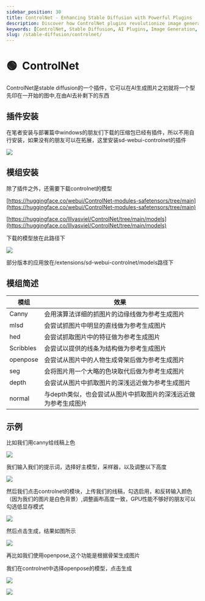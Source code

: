 ```yaml
---
sidebar_position: 30
title: ControlNet - Enhancing Stable Diffusion with Powerful Plugins
description: Discover how ControlNet plugins revolutionize image generation with Stable Diffusion by integrating shapes and structures right at the start, facilitating AI to complete the masterpiece.
keywords: [ControlNet, Stable Diffusion, AI Plugins, Image Generation, AI Art, Plugin Installation, ControlNet Models]
slug: /stable-diffusion/controlnet/
---
```


# 🟢  ControlNet

ControlNet是stable diffusion的一个插件，它可以在AI生成图片之初就将一个型先印在一开始的图中,在由AI去补剩下的东西

## 插件安装

在笔者安装与部署篇中windows的朋友们下载的压缩包已经有插件，所以不用自行安装，如果没有的朋友可以在拓展，这里安装sd-webui-controlnet的插件

![](https://cdn.jsdelivr.net/gh/donttal/imgbed/img/f0ddb6a213124c0bc285c2ab3b76e1a8.png)

## 模组安装

除了插件之外，还需要下载controlnet的模型

[https://huggingface.co/webui/ControlNet-modules-safetensors/tree/main](https://huggingface.co/webui/ControlNet-modules-safetensors/tree/main)

[https://huggingface.co/lllyasviel/ControlNet/tree/main/models](https://huggingface.co/lllyasviel/ControlNet/tree/main/models)

下载的模型放在此路径下

![](https://cdn.jsdelivr.net/gh/donttal/imgbed/img/798e87afebc5d349688985d68fa786e9.png)

部分版本的应用放在/extensions/sd-webui-controlnet/models路径下

## **模组简述**

| 模组 | 效果 |
| --- | --- |
| Canny | 会用演算法详细的抓图片的边缘线做为参考生成图片 |
| mlsd | 会尝试抓图片中明显的直线做为参考生成图片 |
| hed | 会尝试抓取图片中的特征做为参考生成图片 |
| Scribbles | 会尝试以提供的线条为结构做为参考生成图片 |
| openpose | 会尝试从图片中的人物生成骨架后做为参考生成图片 |
| seg | 会将图片用一个大略的色块取代后做为参考生成图片 |
| depth | 会尝试从图片中抓取图片的深浅远近做为参考生成图片 |
| normal | 与depth类似，也会尝试从图片中抓取图片的深浅远近做为参考生成图片 |

## 示例

比如我们用canny给线稿上色

![](https://cdn.jsdelivr.net/gh/donttal/imgbed/img/ca5d64801924eca81e7ee0dece4a110e.png)

我们输入我们的提示词，选择好主模型，采样器，以及调整以下高度

![](https://cdn.jsdelivr.net/gh/donttal/imgbed/img/2787a61e156f2f27e314353854f49f04.png)

然后我们点击controlnet的模块，上传我们的线稿，勾选启用，和反转输入颜色（因为我们的图片是白色背景）,调整画布高度一致，GPU性能不够好的朋友可以勾选低显存模式

![](https://cdn.jsdelivr.net/gh/donttal/imgbed/img/b6574d6cfc92c710b7989da46dd58a47.png)

然后点击生成，结果如图所示

![](https://cdn.jsdelivr.net/gh/donttal/imgbed/img/07de40cfeaa9cc82c02db877b937cdcc.png)

再比如我们使用openpose,这个功能是根据骨架生成图片

我们在controlnet中选择openpose的模型，点击生成

![](https://cdn.jsdelivr.net/gh/donttal/imgbed/img/0e967644808c602a6835becf3de5b320.png)

![](https://cdn.jsdelivr.net/gh/donttal/imgbed/img/b6e5e256155645b2534c01f35ec81a44.png)